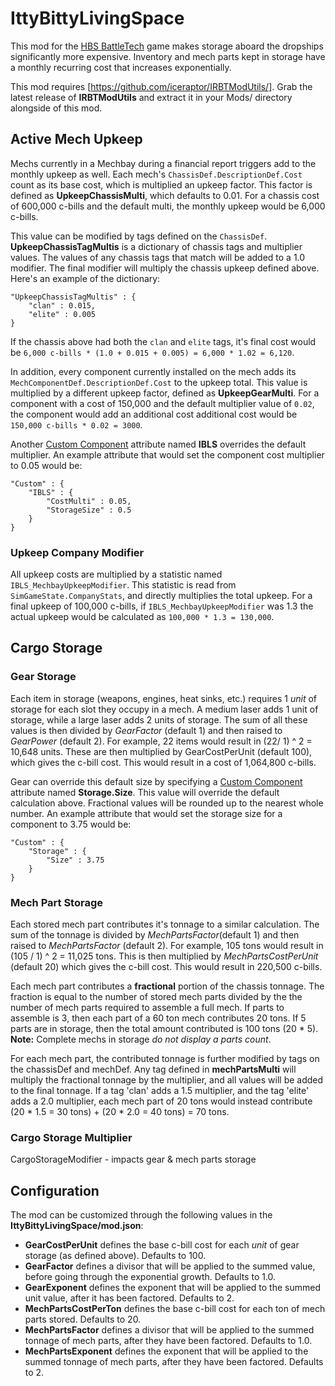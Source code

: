 # IttyBittyLivingSpace
This mod for the [HBS BattleTech](http://battletechgame.com/) game makes storage aboard the dropships significantly more expensive. Inventory and mech parts kept in storage have a monthly recurring cost that increases exponentially.

This mod requires [https://github.com/iceraptor/IRBTModUtils/]. Grab the latest release of __IRBTModUtils__ and extract it in your Mods/ directory alongside of this mod.

## Active Mech Upkeep

Mechs currently in a Mechbay during a financial report triggers add to the monthly upkeep as well. Each mech's `ChassisDef.DescriptionDef.Cost` count as its base cost, which is multiplied an upkeep factor. This factor is defined as **UpkeepChassisMulti**, which defaults to 0.01. For a chassis cost of 600,000 c-bills and the default multi, the monthly upkeep would be 6,000 c-bills.

This value can be modified by tags defined on the `ChassisDef`. **UpkeepChassisTagMultis** is a dictionary of chassis tags and multiplier values. The values of any chassis tags that match will be added to a 1.0 modifier. The final modifier will multiply the chassis upkeep defined above. Here's an example of the dictionary:

```
"UpkeepChassisTagMultis" : {
    "clan" : 0.015,
    "elite" : 0.005
}
```

If the chassis above had both the `clan` and `elite` tags, it's final cost would be `6,000 c-bills * (1.0 + 0.015 + 0.005) = 6,000 * 1.02 = 6,120`.

In addition, every component currently installed on the mech adds its `MechComponentDef.DescriptionDef.Cost` to the upkeep total. This value is multiplied by a different upkeep factor, defined as **UpkeepGearMulti**. For a component with a cost of 150,000 and the default multiplier value of `0.02`, the component would add an additional cost additional cost would be `150,000 c-bills * 0.02 = 3000`.

Another [Custom Component](https://github.com/BattletechModders/CustomComponents/) attribute named **IBLS** overrides the default multiplier. An example attribute that would set the component cost multiplier to 0.05 would be:

```
"Custom" : {
    "IBLS" : {
        "CostMulti" : 0.05,
        "StorageSize" : 0.5
    }   
}
```

### Upkeep Company Modifier

All upkeep costs are multiplied by a statistic named `IBLS_MechbayUpkeepModifier`. This statistic is read from `SimGameState.CompanyStats`, and directly multiplies the total upkeep. For a final upkeep of 100,000 c-bills, if `IBLS_MechbayUpkeepModifier` was 1.3 the actual upkeep would be calculated as `100,000 * 1.3 = 130,000`. 

## Cargo Storage

### Gear Storage
Each item in storage (weapons, engines, heat sinks, etc.) requires 1 *unit* of storage for each slot they occupy in a mech. A medium laser adds 1 unit of storage, while a large laser adds 2 units of storage. The sum of all these values is then divided by *GearFactor* (default 1) and then raised to *GearPower* (default 2).  For example, 22 items would result in (22/ 1) ^ 2 = 10,648 units. These are then multiplied by GearCostPerUnit (default 100), which gives the c-bill cost. This would result in a cost of 1,064,800 c-bills.

Gear can override this default size by specifying a [Custom Component](https://github.com/BattletechModders/CustomComponents/) attribute named **Storage.Size**. This value will override the default calculation above. Fractional values will be rounded up to the nearest whole number. An example attribute that would set the storage size for a component to 3.75 would be:
```
"Custom" : {
    "Storage" : {
        "Size" : 3.75
    }   
}
```

### Mech Part Storage
Each stored mech part contributes it's tonnage to a similar calculation. The sum of the tonnage is divided by *MechPartsFactor*(default 1) and then raised to *MechPartsFactor* (default 2). For example, 105 tons would result in (105 / 1) ^ 2 = 11,025 tons. This is then multiplied by *MechPartsCostPerUnit* (default 20) which gives the c-bill cost. This would result in 220,500 c-bills.

Each mech part contributes a **fractional** portion of the chassis tonnage. The fraction is equal to the number of stored mech parts divided by the   the number of mech parts required to assemble a full mech. If parts to assemble is 3, then each part of a 60 ton mech contributes 20 tons. If 5 parts are in storage, then the total amount contributed is 100 tons (20 * 5).
**Note:** Complete mechs in storage *do not display a parts count*.  

For each mech part, the contributed tonnage is further modified by tags on the chassisDef and mechDef. Any tag defined in **mechPartsMulti** will multiply the fractional tonnage by the multiplier, and all values will be added to the final tonnage. If a tag 'clan' adds a 1.5 multiplier, and the tag 'elite' adds a 2.0 multiplier, each mech part of 20 tons would instead contribute (20 * 1.5 = 30 tons) + (20 * 2.0 = 40 tons) = 70 tons.

### Cargo Storage Multiplier

CargoStorageModifier - impacts gear & mech parts storage

## Configuration

The mod can be customized through the following values in the **IttyBittyLivingSpace/mod.json**:

* **GearCostPerUnit** defines the base c-bill cost for each *unit* of gear storage (as defined above). Defaults to 100.
* **GearFactor** defines a divisor that will be applied to the summed value, before going through the exponential growth. Defaults to 1.0.
* **GearExponent** defines the exponent that will be applied to the summed unit value, after it has been factored. Defaults to 2.
* **MechPartsCostPerTon** defines the base c-bill cost for each ton of mech parts stored. Defaults to 20.
* **MechPartsFactor** defines a divisor that will be applied to the summed tonnage of mech parts, after they have been factored. Defaults to 1.0.
* **MechPartsExponent** defines the exponent that will be applied to the summed tonnage of mech parts, after they have been factored. Defaults to 2.
